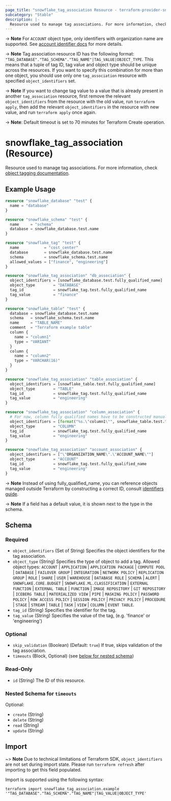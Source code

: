 ```yaml
---
page_title: "snowflake_tag_association Resource - terraform-provider-snowflake"
subcategory: "Stable"
description: |-
  Resource used to manage tag associations. For more information, check object tagging documentation https://docs.snowflake.com/en/user-guide/object-tagging.
---
```


-> **Note** For `ACCOUNT` object type, only identifiers with organization name are supported. See [account identifier docs](https://docs.snowflake.com/en/user-guide/admin-account-identifier#format-1-preferred-account-name-in-your-organization) for more details.

-> **Note** Tag association resource ID has the following format: `"TAG_DATABASE"."TAG_SCHEMA"."TAG_NAME"|TAG_VALUE|OBJECT_TYPE`. This means that a tuple of tag ID, tag value and object type should be unique across the resources. If you want to specify this combination for more than one object, you should use only one `tag_association` resource with specified `object_identifiers` set.

-> **Note** If you want to change tag value to a value that is already present in another `tag_association` resource, first remove the relevant `object_identifiers` from the resource with the old value, run `terraform apply`, then add the relevant `object_identifiers` in the resource with new value, and run `terraform apply` once again.

-> **Note**: Default timeout is set to 70 minutes for Terraform Create operation.

# snowflake_tag_association (Resource)

Resource used to manage tag associations. For more information, check [object tagging documentation](https://docs.snowflake.com/en/user-guide/object-tagging).

## Example Usage

```terraform
resource "snowflake_database" "test" {
  name = "database"
}

resource "snowflake_schema" "test" {
  name     = "schema"
  database = snowflake_database.test.name
}

resource "snowflake_tag" "test" {
  name           = "cost_center"
  database       = snowflake_database.test.name
  schema         = snowflake_schema.test.name
  allowed_values = ["finance", "engineering"]
}

resource "snowflake_tag_association" "db_association" {
  object_identifiers = [snowflake_database.test.fully_qualified_name]
  object_type        = "DATABASE"
  tag_id             = snowflake_tag.test.fully_qualified_name
  tag_value          = "finance"
}

resource "snowflake_table" "test" {
  database = snowflake_database.test.name
  schema   = snowflake_schema.test.name
  name     = "TABLE_NAME"
  comment  = "Terraform example table"
  column {
    name = "column1"
    type = "VARIANT"
  }
  column {
    name = "column2"
    type = "VARCHAR(16)"
  }
}

resource "snowflake_tag_association" "table_association" {
  object_identifiers = [snowflake_table.test.fully_qualified_name]
  object_type        = "TABLE"
  tag_id             = snowflake_tag.test.fully_qualified_name
  tag_value          = "engineering"
}

resource "snowflake_tag_association" "column_association" {
  # For now, column fully qualified names have to be constructed manually.
  object_identifiers = [format("%s.\"column1\"", snowflake_table.test.fully_qualified_name)]
  object_type        = "COLUMN"
  tag_id             = snowflake_tag.test.fully_qualified_name
  tag_value          = "engineering"
}

resource "snowflake_tag_association" "account_association" {
  object_identifiers = ["\"ORGANIZATION_NAME\".\"ACCOUNT_NAME\""]
  object_type        = "ACCOUNT"
  tag_id             = snowflake_tag.test.fully_qualified_name
  tag_value          = "engineering"
}
```
-> **Note** Instead of using fully_qualified_name, you can reference objects managed outside Terraform by constructing a correct ID, consult [identifiers guide](../guides/identifiers_rework_design_decisions#new-computed-fully-qualified-name-field-in-resources).
<!-- TODO(SNOW-1634854): include an example showing both methods-->

-> **Note** If a field has a default value, it is shown next to the type in the schema.

<!-- schema generated by tfplugindocs -->
## Schema

### Required

- `object_identifiers` (Set of String) Specifies the object identifiers for the tag association.
- `object_type` (String) Specifies the type of object to add a tag. Allowed object types: `ACCOUNT` | `APPLICATION` | `APPLICATION PACKAGE` | `COMPUTE POOL` | `DATABASE` | `FAILOVER GROUP` | `INTEGRATION` | `NETWORK POLICY` | `REPLICATION GROUP` | `ROLE` | `SHARE` | `USER` | `WAREHOUSE` | `DATABASE ROLE` | `SCHEMA` | `ALERT` | `SNOWFLAKE.CORE.BUDGET` | `SNOWFLAKE.ML.CLASSIFICATION` | `EXTERNAL FUNCTION` | `EXTERNAL TABLE` | `FUNCTION` | `IMAGE REPOSITORY` | `GIT REPOSITORY` | `ICEBERG TABLE` | `MATERIALIZED VIEW` | `PIPE` | `MASKING POLICY` | `PASSWORD POLICY` | `ROW ACCESS POLICY` | `SESSION POLICY` | `PRIVACY POLICY` | `PROCEDURE` | `STAGE` | `STREAM` | `TABLE` | `TASK` | `VIEW` | `COLUMN` | `EVENT TABLE`.
- `tag_id` (String) Specifies the identifier for the tag.
- `tag_value` (String) Specifies the value of the tag, (e.g. 'finance' or 'engineering')

### Optional

- `skip_validation` (Boolean) (Default: `true`) If true, skips validation of the tag association.
- `timeouts` (Block, Optional) (see [below for nested schema](#nestedblock--timeouts))

### Read-Only

- `id` (String) The ID of this resource.

<a id="nestedblock--timeouts"></a>
### Nested Schema for `timeouts`

Optional:

- `create` (String)
- `delete` (String)
- `read` (String)
- `update` (String)

## Import

~> **Note** Due to technical limitations of Terraform SDK, `object_identifiers` are not set during import state. Please run `terraform refresh` after importing to get this field populated.

Import is supported using the following syntax:

```shell
terraform import snowflake_tag_association.example '"TAG_DATABASE"."TAG_SCHEMA"."TAG_NAME"|TAG_VALUE|OBJECT_TYPE'
```
